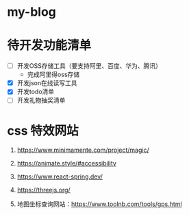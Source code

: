 # my-blog

# 待开发功能清单

- [ ] 开发OSS存储工具（要支持阿里、百度、华为、腾讯）
  - 完成阿里得oss存储
- [x] 开发json在线读写工具
- [x] 开发todo清单
- [ ] 开发礼物抽奖清单

# css 特效网站

1. https://www.minimamente.com/project/magic/

2. https://animate.style/#accessibility

3. https://www.react-spring.dev/

4. https://threejs.org/

5. 地图坐标查询网站：https://www.toolnb.com/tools/gps.html
